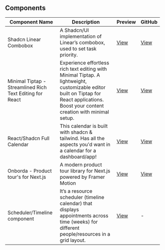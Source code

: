## Components

| Component Name   | Description  | Preview  | GitHub |
|------------------|----------|------------|-------|
| Shadcn Linear Combobox    | A Shadcn/UI implementation of Linear’s combobox, used to set task priority. | [View](https://shadcn-linear-combobox.vercel.app/) | [View](https://github.com/damianricobelli/shadcn-linear-combobox) |
| Minimal Tiptap - Streamlined Rich Text Editing for React  | Experience effortless rich text editing with Minimal Tiptap. A lightweight, customizable editor built on Tiptap for React applications. Boost your content creation with minimal setup. | [View](https://shadcn-minimal-tiptap.vercel.app/) | [View](https://github.com/Aslam97/shadcn-minimal-tiptap) |
| React/Shadcn Full Calendar    | This calendar is built with shadcn & tailwind. Has all the aspects you'd want in a calendar for a dashboard/app! | [View](https://calendar-shadcn.vercel.app) | [View](https://github.com/charlietlamb/calendar) |
| Onborda - Product tour's for Next.js | A modern product tour library for Next.js powered by Framer Motion | [View](https://www.onborda.dev) | [View](https://github.com/uixmat/onborda) |
| Scheduler/Timeline component | It’s a resource scheduler (timeline calendar) that displays appointments across time (weeks) for different people/resources in a grid layout. | [View](https://planner-tau-two.vercel.app) | - |
